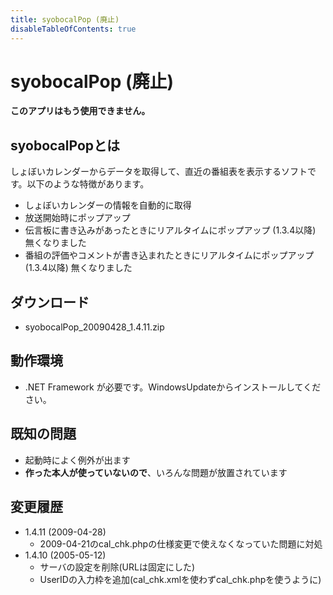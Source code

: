 ```yaml
---
title: syobocalPop (廃止)
disableTableOfContents: true
---
```


# syobocalPop (廃止)

**このアプリはもう使用できません。**

## syobocalPopとは

しょぼいカレンダーからデータを取得して、直近の番組表を表示するソフトです。以下のような特徴があります。

-   しょぼいカレンダーの情報を自動的に取得
-   放送開始時にポップアップ
-   伝言板に書き込みがあったときにリアルタイムにポップアップ (1.3.4以降) 無くなりました
-   番組の評価やコメントが書き込まれたときにリアルタイムにポップアップ (1.3.4以降) 無くなりました



## ダウンロード

-   syobocalPop\_20090428\_1.4.11.zip



## 動作環境

-   .NET Framework が必要です。WindowsUpdateからインストールしてください。



## 既知の問題

-   起動時によく例外が出ます
-   **作った本人が使っていないので**、いろんな問題が放置されています



## 変更履歴

-   1.4.11 (2009-04-28)
    -   2009-04-21のcal\_chk.phpの仕様変更で使えなくなっていた問題に対処
-   1.4.10 (2005-05-12)
    -   サーバの設定を削除(URLは固定にした)
    -   UserIDの入力枠を追加(cal\_chk.xmlを使わずcal\_chk.phpを使うように)

